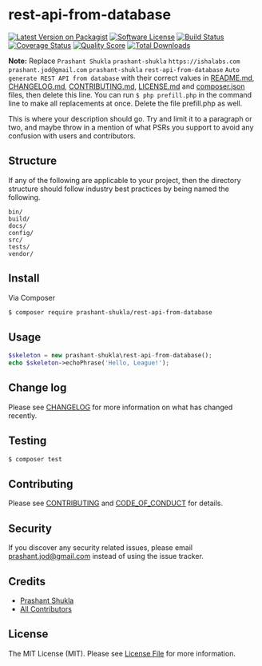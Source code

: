 # rest-api-from-database

[![Latest Version on Packagist][ico-version]][link-packagist]
[![Software License][ico-license]](LICENSE.md)
[![Build Status][ico-travis]][link-travis]
[![Coverage Status][ico-scrutinizer]][link-scrutinizer]
[![Quality Score][ico-code-quality]][link-code-quality]
[![Total Downloads][ico-downloads]][link-downloads]

**Note:** Replace ```Prashant Shukla``` ```prashant-shukla``` ```https://ishalabs.com``` ```prashant.jod@gmail.com``` ```prashant-shukla``` ```rest-api-from-database``` ```Auto generate REST API from database``` with their correct values in [README.md](README.md), [CHANGELOG.md](CHANGELOG.md), [CONTRIBUTING.md](CONTRIBUTING.md), [LICENSE.md](LICENSE.md) and [composer.json](composer.json) files, then delete this line. You can run `$ php prefill.php` in the command line to make all replacements at once. Delete the file prefill.php as well.

This is where your description should go. Try and limit it to a paragraph or two, and maybe throw in a mention of what
PSRs you support to avoid any confusion with users and contributors.

## Structure

If any of the following are applicable to your project, then the directory structure should follow industry best practices by being named the following.

```
bin/        
build/
docs/
config/
src/
tests/
vendor/
```


## Install

Via Composer

``` bash
$ composer require prashant-shukla/rest-api-from-database
```

## Usage

``` php
$skeleton = new prashant-shukla\rest-api-from-database();
echo $skeleton->echoPhrase('Hello, League!');
```

## Change log

Please see [CHANGELOG](CHANGELOG.md) for more information on what has changed recently.

## Testing

``` bash
$ composer test
```

## Contributing

Please see [CONTRIBUTING](CONTRIBUTING.md) and [CODE_OF_CONDUCT](CODE_OF_CONDUCT.md) for details.

## Security

If you discover any security related issues, please email prashant.jod@gmail.com instead of using the issue tracker.

## Credits

- [Prashant Shukla][link-author]
- [All Contributors][link-contributors]

## License

The MIT License (MIT). Please see [License File](LICENSE.md) for more information.

[ico-version]: https://img.shields.io/packagist/v/prashant-shukla/rest-api-from-database.svg?style=flat-square
[ico-license]: https://img.shields.io/badge/license-MIT-brightgreen.svg?style=flat-square
[ico-travis]: https://img.shields.io/travis/prashant-shukla/rest-api-from-database/master.svg?style=flat-square
[ico-scrutinizer]: https://img.shields.io/scrutinizer/coverage/g/prashant-shukla/rest-api-from-database.svg?style=flat-square
[ico-code-quality]: https://img.shields.io/scrutinizer/g/prashant-shukla/rest-api-from-database.svg?style=flat-square
[ico-downloads]: https://img.shields.io/packagist/dt/prashant-shukla/rest-api-from-database.svg?style=flat-square

[link-packagist]: https://packagist.org/packages/prashant-shukla/rest-api-from-database
[link-travis]: https://travis-ci.org/prashant-shukla/rest-api-from-database
[link-scrutinizer]: https://scrutinizer-ci.com/g/prashant-shukla/rest-api-from-database/code-structure
[link-code-quality]: https://scrutinizer-ci.com/g/prashant-shukla/rest-api-from-database
[link-downloads]: https://packagist.org/packages/prashant-shukla/rest-api-from-database
[link-author]: https://github.com/prashant-shukla
[link-contributors]: ../../contributors
